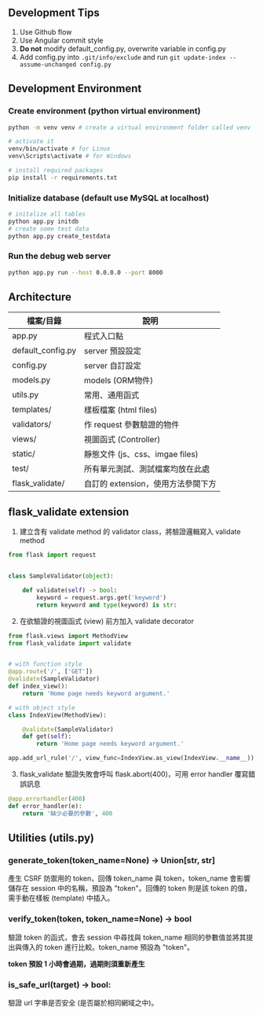 ## Development Tips

1. Use Github flow
2. Use Angular commit style
3. **Do not** modify default_config.py, overwrite variable in config.py
4. Add config.py into `.git/info/exclude` and run `git update-index --assume-unchanged config.py`

## Development Environment

### Create environment (python virtual environment)

```bash
python -m venv venv # create a virtual environment folder called venv

# activate it
venv/bin/activate # for Linux
venv\Scripts\activate # for Windows

# install required packages
pip install -r requirements.txt
```

### Initialize database (default use MySQL at localhost)

```bash
# initalize all tables
python app.py initdb
# create some test data
python app.py create_testdata
```

### Run the debug web server

```bash
python app.py run --host 0.0.0.0 --port 8000
```

## Architecture
檔案/目錄|說明
------------------|-------------------
app.py            | 程式入口點
default_config.py | server 預設設定
config.py         | server 自訂設定
models.py         | models (ORM物件)
utils.py          | 常用、通用函式
templates/        | 樣板檔案 (html files)
validators/       | 作 request 參數驗證的物件
views/            | 視圖函式 (Controller)
static/           | 靜態文件 (js、css、imgae files)
test/             | 所有單元測試、測試檔案均放在此處
flask_validate/   | 自訂的 extension，使用方法參閱下方

## flask_validate extension

1. 建立含有 validate method 的 validator class，將驗證邏輯寫入 validate method

```python
from flask import request


class SampleValidator(object):

    def validate(self) -> bool:
        keyword = request.args.get('keyword')
        return keyword and type(keyword) is str:
```

2. 在欲驗證的視圖函式 (view) 前方加入 validate decorator

```python
from flask.views import MethodView
from flask_validate import validate


# with function style
@app.route('/', ['GET'])
@validate(SampleValidator)
def index_view():
    return 'Home page needs keyword argument.'

# with object style
class IndexView(MethodView):

    @validate(SampleValidator)
    def get(self):
        return 'Home page needs keyword argument.'

app.add_url_rule('/', view_func=IndexView.as_view(IndexView.__name__))
```

3. flask_validate 驗證失敗會呼叫 flask.abort(400)，可用 error handler 覆寫錯誤訊息

```python
@app.errorhandler(400)
def error_handler(e):
    return '缺少必要的參數', 400
```

## Utilities (utils.py)

### generate_token(token_name=None) -> Union[str, str]
產生 CSRF 防禦用的 token，回傳 token_name 與 token，token_name 會影響儲存在 session 中的名稱，預設為 "token"。回傳的 token 則是該 token 的值，需手動在樣板 (template) 中插入。

### verify_token(token, token_name=None) -> bool
驗證 token 的函式，會去 session 中尋找與 token_name 相同的參數值並將其提出與傳入的 token 進行比較。token_name 預設為 "token"。

**token 預設 1 小時會過期，過期則須重新產生**

### is_safe_url(target) -> bool:  
驗證 url 字串是否安全 (是否屬於相同網域之中)。
